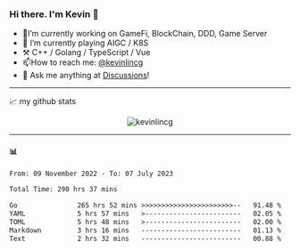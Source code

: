 ### Hi there. I'm Kevin 👋

- 🔭I’m currently working on GameFi, BlockChain, DDD, Game Server
- 🌱 I’m currently playing AIGC / K8S
-   :hammer_and_pick: C++ / Golang / TypeScript / Vue
- 📫How to reach me: [@kevinlincg](https://twitter.com/kevinlincg) 
-   :thought_balloon: Ask me anything at [Discussions](https://github.com/kevinlincg/kevinlincg/discussions/new)!

---

📈 my github stats

<p align="center"> <img src="https://github-readme-stats-ouuan.vercel.app/api?username=kevinlincg&theme=dark&show_icons=true&count_private=true" alt="kevinlincg" />

---

#### :bar_chart: 

<!--START_SECTION:waka-->

```txt
From: 09 November 2022 - To: 07 July 2023

Total Time: 290 hrs 37 mins

Go               265 hrs 52 mins >>>>>>>>>>>>>>>>>>>>>>>--   91.48 %
YAML             5 hrs 57 mins   >------------------------   02.05 %
TOML             5 hrs 48 mins   >------------------------   02.00 %
Markdown         3 hrs 16 mins   -------------------------   01.13 %
Text             2 hrs 32 mins   -------------------------   00.88 %
```

<!--END_SECTION:waka-->
